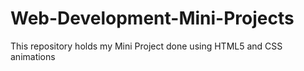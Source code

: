# Web-Development-Mini-Projects

This repository holds my Mini Project done using HTML5 and CSS animations
